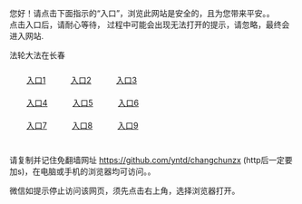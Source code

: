 您好！请点击下面指示的“入口”，浏览此网站是安全的，且为您带来平安。。 <br/>
点击入口后，请耐心等待， 过程中可能会出现无法打开的提示，请忽略，最终会进入网站. </br>

法轮大法在长春<br/>
<div style="padding:10px"><a style="margin:20px" target="_blank" href="https://dslsld7pnzkth.cloudfront.net/2Qpsp?tjaplrmf" id="ccLink1" rel="nofollow">入口1</a> <a target="_blank" style="margin:20px" href="https://d139iixfar9gpj.cloudfront.net/2Qpsp?ldpzri" id="ccLink2" rel="nofollow">入口2</a> <a style="margin:20px" target="_blank" href="https://d19bvbx3j504e2.cloudfront.net/2Qpsp?fmdtdequ" id="ccLink3" rel="nofollow">入口3</a></div>

<div style="padding:10px" ><a style="margin:20px" target="_blank" href="https://dslsld7pnzkth.cloudfront.net/2Qpsp?tjaplrmf" id="ccLink4" rel="nofollow">入口4</a> <a style="margin:20px" href="https://d139iixfar9gpj.cloudfront.net/2Qpsp?ldpzri" target="_blank" id="ccLink5" rel="nofollow">入口5</a> <a style="margin:20px" href="https://d19bvbx3j504e2.cloudfront.net/2Qpsp?fmdtdequ" target="_blank" id="ccLink6" rel="nofollow">入口6</a></div>

<div style="padding:10px"><a style="margin:20px" target="_blank" href="https://dslsld7pnzkth.cloudfront.net/2Qpsp?tjaplrmf" id="ccLink7" rel="nofollow">入口7</a> <a style="margin:20px" href="https://d139iixfar9gpj.cloudfront.net/2Qpsp?ldpzri" target="_blank" id="ccLink8" rel="nofollow">入口8</a> <a style="margin:20px" target="_blank" href="https://d19bvbx3j504e2.cloudfront.net/2Qpsp?fmdtdequ" id="ccLink9" rel="nofollow">入口9</a></div>

<br/>



请复制并记住免翻墙网址 https://github.com/yntd/changchunzx (http后一定要加s)，在电脑或手机的浏览器均可访问。。<br/>

微信如提示停止访问该网页，须先点击右上角，选择浏览器打开。

